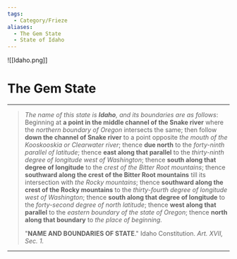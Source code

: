 ```yaml
---
tags:
  - Category/Frieze
aliases:
  - The Gem State
  - State of Idaho
---
```

![[Idaho.png]]

# The Gem State

---

>*The name of this state is **Idaho**, and its boundaries are as follows*: 
> Beginning at **a point in the middle channel of the Snake river** where the *northern boundary of Oregon* intersects the same; 
> then follow **down the channel of Snake river** to a point opposite *the mouth of the Kooskooskia or Clearwater river*; 
> thence **due north** to the *forty-ninth parallel of latitude*; 
> thence **east along that parallel** to the *thirty-ninth degree of longitude west of Washington*; 
> thence **south along that degree of longitude** to the *crest of the Bitter Root mountains*; 
> thence **southward along the crest of the Bitter Root mountains** till its intersection with *the Rocky mountains*; 
> thence **southward along the crest of the Rocky mountains** to the *thirty-fourth degree of longitude west of Washington*; 
> thence **south along that degree of longitude** to the *forty-second degree of north latitude*; 
> thence **west along that parallel** to the *eastern boundary of the state of Oregon*; 
> thence **north along that boundary** to *the place of beginning.* 
>
>"**NAME AND BOUNDARIES OF STATE**." Idaho Constitution. *Art. XVII, Sec. 1.*

--- 
